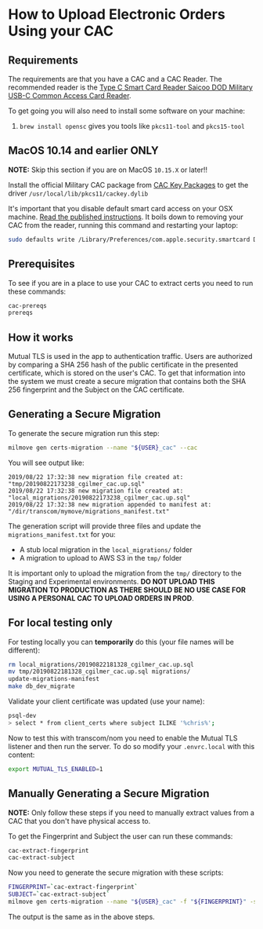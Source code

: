 # How to Upload Electronic Orders Using your CAC

## Requirements

The requirements are that you have a CAC and a CAC Reader. The recommended reader is the [Type C Smart Card Reader
Saicoo DOD Military USB-C Common Access Card Reader](https://www.amazon.com/Reader-Saicoo-Military-Compatible-Windows/dp/B071NT53M7/ref=sr_1_4).

To get going you will also need to install some software on your machine:

1. `brew install opensc` gives you tools like `pkcs11-tool` and `pkcs15-tool`

## MacOS 10.14 and earlier ONLY

**NOTE:** Skip this section if you are on MacOS `10.15.X` or later!!

Install the official Military CAC package from [CAC Key Packages](http://militarycac.org/MacVideos.htm#CACKey_packages) to get the driver `/usr/local/lib/pkcs11/cackey.dylib`

It's important that you disable default smart card access on your OSX machine. [Read the published instructions](http://militarycac.org/macuninstall.htm#Mojave_(10.14),_High_Sierra_(10.13.x),_and_Sierra_(10.12.x)_Built_in_Smart_Card_Ability). It boils down to removing your CAC from the reader, running this command and restarting your laptop:

```sh
sudo defaults write /Library/Preferences/com.apple.security.smartcard DisabledTokens -array com.apple.CryptoTokenKit.pivtoken
```

## Prerequisites

To see if you are in a place to use your CAC to extract certs you need to run these commands:

```sh
cac-prereqs
prereqs
```

## How it works

Mutual TLS is used in the app to authentication traffic. Users are authorized by comparing a SHA 256 hash of the
public certificate in the presented certificate, which is stored on the user's CAC.
To get that information into the system we must create a secure migration that contains both the
SHA 256 fingerprint and the Subject on the CAC certificate.

## Generating a Secure Migration

To generate the secure migration run this step:

```sh
milmove gen certs-migration --name "${USER}_cac" --cac
```

You will see output like:

```text
2019/08/22 17:32:38 new migration file created at: "tmp/20190822173238_cgilmer_cac.up.sql"
2019/08/22 17:32:38 new migration file created at:  "local_migrations/20190822173238_cgilmer_cac.up.sql"
2019/08/22 17:32:38 new migration appended to manifest at: "/dir/transcom/mymove/migrations_manifest.txt"
```

The generation script will provide three files and update the `migrations_manifest.txt` for you:

* A stub local migration in the `local_migrations/` folder
* A migration to upload to AWS S3 in the `tmp/` folder

It is important only to upload the migration from the `tmp/` directory to the Staging and Experimental environments.
**DO NOT UPLOAD THIS MIGRATION TO PRODUCTION AS THERE SHOULD BE NO USE CASE FOR USING A PERSONAL CAC TO UPLOAD ORDERS
IN PROD**.

## For local testing only

For testing locally you can **temporarily** do this (your file names will be different):

```sh
rm local_migrations/20190822181328_cgilmer_cac.up.sql
mv tmp/20190822181328_cgilmer_cac.up.sql migrations/
update-migrations-manifest
make db_dev_migrate
```

Validate your client certificate was updated (use your name):

```sh
psql-dev
> select * from client_certs where subject ILIKE '%chris%';
```

Now to test this with transcom/nom you need to enable the Mutual TLS listener and then run the server. To do so modify your `.envrc.local` with this content:

```sh
export MUTUAL_TLS_ENABLED=1
```

## Manually Generating a Secure Migration

**NOTE:**  Only follow these steps if you need to manually extract values from a CAC that you don't have physical access to.

To get the Fingerprint and Subject the user can run these commands:

```sh
cac-extract-fingerprint
cac-extract-subject
```

Now you need to generate the secure migration with these scripts:

```sh
FINGERPRINT=`cac-extract-fingerprint`
SUBJECT=`cac-extract-subject`
milmove gen certs-migration --name "${USER}_cac" -f "${FINGERPRINT}" -s "${SUBJECT}"
```

The output is the same as in the above steps.
